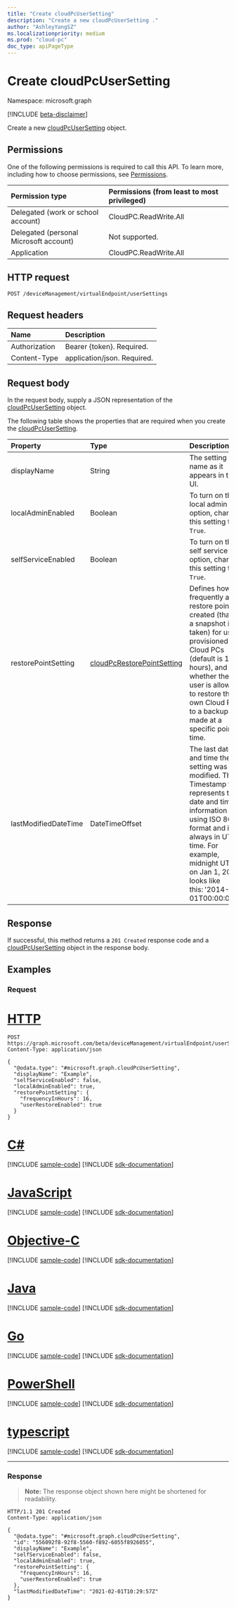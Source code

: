 ```yaml
---
title: "Create cloudPcUserSetting"
description: "Create a new cloudPcUserSetting ."
author: "AshleyYangSZ"
ms.localizationpriority: medium
ms.prod: "cloud-pc"
doc_type: apiPageType
---
```


# Create cloudPcUserSetting

Namespace: microsoft.graph

[!INCLUDE [beta-disclaimer](../../includes/beta-disclaimer.md)]

Create a new [cloudPcUserSetting](../resources/cloudpcusersetting.md) object.

## Permissions

One of the following permissions is required to call this API. To learn more, including how to choose permissions, see [Permissions](/graph/permissions-reference).

|Permission type|Permissions (from least to most privileged)|
|:---|:---|
|Delegated (work or school account)|CloudPC.ReadWrite.All|
|Delegated (personal Microsoft account)|Not supported.|
|Application|CloudPC.ReadWrite.All|

## HTTP request

<!-- {
  "blockType": "ignored"
}
-->

``` http
POST /deviceManagement/virtualEndpoint/userSettings
```

## Request headers

| Name          | Description                |
| :------------ | :------------------------  |
| Authorization | Bearer {token}. Required.  |
| Content-Type  | application/json. Required.|

## Request body

In the request body, supply a JSON representation of the [cloudPcUserSetting](../resources/cloudpcusersetting.md) object.

The following table shows the properties that are required when you create the [cloudPcUserSetting](../resources/cloudpcusersetting.md).

|Property|Type|Description|
|:---|:---|:---|
|displayName|String|The setting name as it appears in the UI. |
|localAdminEnabled|Boolean|To turn on the local admin option, change this setting to `True`.  |
|selfServiceEnabled|Boolean|To turn on the self service option, change this setting to `True`. |
|restorePointSetting|[cloudPcRestorePointSetting](../resources/cloudpcrestorepointsetting.md)|Defines how frequently a restore point is created (that is, a snapshot is taken) for users' provisioned Cloud PCs (default is 12 hours), and whether the user is allowed to restore their own Cloud PCs to a backup made at a specific point in time.|
|lastModifiedDateTime|DateTimeOffset|The last date and time the setting was modified. The Timestamp type represents the date and time information using ISO 8601 format and is always in UTC time. For example, midnight UTC on Jan 1, 2014 looks like this: '2014-01-01T00:00:00Z'. |

## Response

If successful, this method returns a `201 Created` response code and a [cloudPcUserSetting](../resources/cloudpcusersetting.md) object in the response body.

## Examples

### Request

# [HTTP](#tab/http)
<!-- {
  "blockType": "request",
  "name": "create_cloudpcusersetting_from_"
}
-->
``` http
POST https://graph.microsoft.com/beta/deviceManagement/virtualEndpoint/userSettings
Content-Type: application/json

{
  "@odata.type": "#microsoft.graph.cloudPcUserSetting",
  "displayName": "Example",
  "selfServiceEnabled": false,
  "localAdminEnabled": true,
  "restorePointSetting": {
    "frequencyInHours": 16,
    "userRestoreEnabled": true
  }
}
```
# [C#](#tab/csharp)
[!INCLUDE [sample-code](../includes/snippets/csharp/create-cloudpcusersetting-from--csharp-snippets.md)]
[!INCLUDE [sdk-documentation](../includes/snippets/snippets-sdk-documentation-link.md)]

# [JavaScript](#tab/javascript)
[!INCLUDE [sample-code](../includes/snippets/javascript/create-cloudpcusersetting-from--javascript-snippets.md)]
[!INCLUDE [sdk-documentation](../includes/snippets/snippets-sdk-documentation-link.md)]

# [Objective-C](#tab/objc)
[!INCLUDE [sample-code](../includes/snippets/objc/create-cloudpcusersetting-from--objc-snippets.md)]
[!INCLUDE [sdk-documentation](../includes/snippets/snippets-sdk-documentation-link.md)]

# [Java](#tab/java)
[!INCLUDE [sample-code](../includes/snippets/java/create-cloudpcusersetting-from--java-snippets.md)]
[!INCLUDE [sdk-documentation](../includes/snippets/snippets-sdk-documentation-link.md)]

# [Go](#tab/go)
[!INCLUDE [sample-code](../includes/snippets/go/create-cloudpcusersetting-from--go-snippets.md)]
[!INCLUDE [sdk-documentation](../includes/snippets/snippets-sdk-documentation-link.md)]

# [PowerShell](#tab/powershell)
[!INCLUDE [sample-code](../includes/snippets/powershell/create-cloudpcusersetting-from--powershell-snippets.md)]
[!INCLUDE [sdk-documentation](../includes/snippets/snippets-sdk-documentation-link.md)]

# [typescript](#tab/typescript)
[!INCLUDE [sample-code](../includes/snippets/typescript/create-cloudpcusersetting-from--typescript-snippets.md)]
[!INCLUDE [sdk-documentation](../includes/snippets/snippets-sdk-documentation-link.md)]

---



### Response
>**Note:** The response object shown here might be shortened for readability.
<!-- {
  "blockType": "response",
  "truncated": true,
  "@odata.type": "microsoft.graph.cloudPcUserSetting"
}
-->
``` http
HTTP/1.1 201 Created
Content-Type: application/json

{
  "@odata.type": "#microsoft.graph.cloudPcUserSetting",
  "id": "556092f8-92f8-5560-f892-6055f8926055",
  "displayName": "Example",
  "selfServiceEnabled": false,
  "localAdminEnabled": true,
  "restorePointSetting": {
    "frequencyInHours": 16,
    "userRestoreEnabled": true
  },
  "lastModifiedDateTime": "2021-02-01T10:29:57Z"  
}
```

